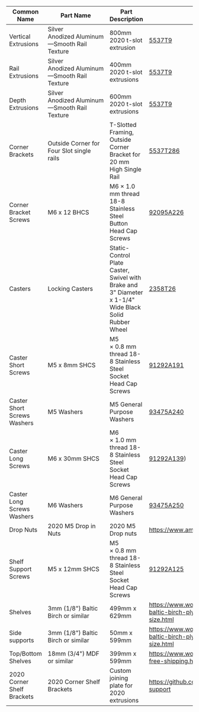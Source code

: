 
| Common Name | Part Name | Part Description | Part Number | Quantity |
| ---- | --- | --- | --- | --- |
| Vertical Extrusions | Silver Anodized Aluminum—Smooth Rail Texture | 800mm 2020 t-slot extrusion | [5537T9](https://www.mcmaster.com/5537T9) | 4 - 80cm  |
| Rail Extrusions | Silver Anodized Aluminum—Smooth Rail Texture | 400mm 2020 t-slot extrusions | [5537T9](https://www.mcmaster.com/5537T9) | 4 - 40cm |
| Depth Extrusions | Silver Anodized Aluminum—Smooth Rail Texture | 600mm 2020 t-slot extrusions | [5537T9](https://www.mcmaster.com/5537T9) | 4 - 60cm |
| Corner Brackets | Outside Corner for Four Slot single rails | T-Slotted Framing, Outside Corner Bracket for 20 mm High Single Rail | [5537T286](https://www.mcmaster.com/5537T286) | 8 |
| Corner Bracket Screws | M6 x 12 BHCS | M6 × 1.0 mm thread 18-8 Stainless Steel Button Head Cap Screws | [92095A226](https://www.mcmaster.com/92095A226/) | 24 |
| Casters | Locking Casters | Static-Control Plate Caster, Swivel with Brake and 3" Diameter x 1-1/4" Wide Black Solid Rubber Wheel | [2358T26](https://www.mcmaster.com/2358T26 "Close") | 4 |
| Caster Short Screws  | M5 x 8mm SHCS | M5 × 0.8 mm thread 18-8 Stainless Steel Socket Head Cap Screws | [91292A191](https://www.mcmaster.com/91292A191/) | 8 |
| Caster Short Screws Washers | M5 Washers | M5 General Purpose Washers| [93475A240](https://www.mcmaster.com/93475A240/)| 8 |
| Caster Long Screws   | M6 x 30mm SHCS | M6 × 1.0 mm thread 18-8 Stainless Steel Socket Head Cap Screws | [91292A139](https://www.mcmaster.com/91292A139/)) | 4 |
| Caster Long Screws Washers | M6 Washers | M6 General Purpose Washers| [93475A250](https://www.mcmaster.com/93475A250/)| 4 |
| Drop Nuts | 2020 M5 Drop in Nuts | 2020 M5 Drop nuts | https://www.amazon.com/dp/B01FOC6A8E | 52 |
| Shelf Support Screws | M5 x 12mm SHCS | M5 × 0.8 mm thread 18-8 Stainless Steel Socket Head Cap Screws | [91292A125](https://www.mcmaster.com/91292A125) | 48 |
| Shelves | 3mm (1/8") Baltic Birch or similar | 499mm x 629mm | https://www.woodworkerssource.com/plywood/18-baltic-birch-plywood-pack-choose-your-size.html | 3 |
| Side supports | 3mm (1/8") Baltic Birch or similar | 50mm x 599mm | https://www.woodworkerssource.com/plywood/18-baltic-birch-plywood-pack-choose-your-size.html | 3 |
| Top/Bottom Shelves | 18mm (3/4") MDF or similar | 399mm x 599mm | https://www.woodworkerssource.com/mdf-34-free-shipping.html | 2 |
| 2020 Corner Shelf Brackets | 2020 Corner Shelf Brackets | Custom joining plate for 2020 extrusions | https://github.com/cwimmer/2020-corner-shelf-support | 4 |

